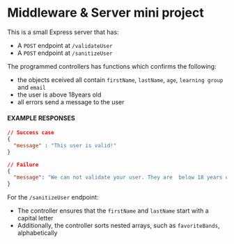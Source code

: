 # Middleware & Server mini project

This is a small Express server that has:

- A `POST` endpoint at `/validateUser`
- A `POST` endpoint at `/sanitizeUser`

The programmed controllers has functions which confirms the following:


- the objects eceived all contain `firstName`, `lastName`, `age`, `learning group` and `email`
- the user is above 18years old
- all errors send a message to the user

#### EXAMPLE RESPONSES

```json
// Success case
{
  "message" : "This user is valid!"
}

// Failure
{
  "message": "We can not validate your user. They are  below 18 years of age"
}

```

For the `/sanitizeUser` endpoint:

- The controller ensures that the `firstName` and `lastName` start with a capital letter
- Additionally, the controller sorts nested arrays, such as `favoriteBands`, alphabetically

